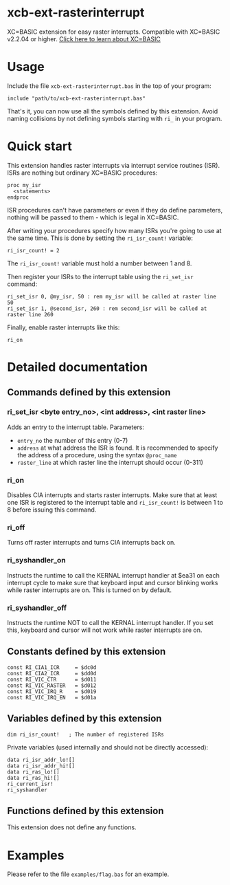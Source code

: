 # xcb-ext-rasterinterrupt

XC=BASIC extension for easy raster interrupts. Compatible with XC=BASIC v2.2.04 or higher. [Click here to learn about XC=BASIC](https://xc-basic.net)

# Usage

Include the file `xcb-ext-rasterinterrupt.bas` in the top of your program:

    include "path/to/xcb-ext-rasterinterrupt.bas"
    
That's it, you can now use all the symbols defined by this extension. Avoid naming collisions by not defining symbols starting with `ri_` in your program.

# Quick start

This extension handles raster interrupts via interrupt service routines (ISR). ISRs are nothing but ordinary XC=BASIC procedures:

    proc my_isr
      <statements>
    endproc

ISR procedures can't have parameters or even if they do define parameters, nothing will be passed to them - which is legal in XC=BASIC.

After writing your procedures specify how many ISRs you're going to use at the same time. This is done by setting the `ri_isr_count!` variable:

    ri_isr_count! = 2
    
The `ri_isr_count!` variable must hold a number between 1 and 8.

Then register your ISRs to the interrupt table using the `ri_set_isr` command:

    ri_set_isr 0, @my_isr, 50 : rem my_isr will be called at raster line 50
    ri_set_isr 1, @second_isr, 260 : rem second_isr will be called at raster line 260

Finally, enable raster interrupts like this:

    ri_on

# Detailed documentation

## Commands defined by this extension

### ri_set_isr &lt;byte entry_no>, &lt;int address>, &lt;int raster line>

Adds an entry to the interrupt table. Parameters:

- `entry_no` the number of this entry (0-7)
- `address` at what address the ISR is found. It is recommended to specify the address of a procedure, using the syntax `@proc_name`
- `raster_line` at which raster line the interrupt should occur (0-311)

### ri_on

Disables CIA interrupts and starts raster interrupts. Make sure that at least one ISR is registered to the interrupt table and `ri_isr_count!` is between 1 to 8 before issuing this command.

### ri_off

Turns off raster interrupts and turns CIA interrupts back on.

### ri_syshandler_on

Instructs the runtime to call the KERNAL interrupt handler at $ea31 on each interrupt cycle  to make sure that keyboard input and cursor blinking works while raster interrupts are on. This is turned on by default.

### ri_syshandler_off

Instructs the runtime NOT to call the KERNAL interrupt handler. If you set this, keyboard and cursor will not work while raster interrupts are on.

## Constants defined by this extension

    const RI_CIA1_ICR     = $dc0d
    const RI_CIA2_ICR     = $dd0d
    const RI_VIC_CTR      = $d011
    const RI_VIC_RASTER   = $d012
    const RI_VIC_IRQ_R    = $d019
    const RI_VIC_IRQ_EN   = $d01a

## Variables defined by this extension

    dim ri_isr_count!	; The number of registered ISRs

Private variables (used internally and should not be directly accessed):

	data ri_isr_addr_lo![]
	data ri_isr_addr_hi![]
	data ri_ras_lo![]
	data ri_ras_hi![]
	ri_current_isr!
	ri_syshandler

## Functions defined by this extension

This extension does not define any functions.

# Examples

Please refer to the file `examples/flag.bas` for an example.
